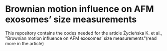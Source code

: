 # Brownian motion influence on AFM exosomes’ size measurements

This repository contains the codes needed for the article Życieńska K. et al., "Brownian motion influence on AFM exosomes’ size measurements"(read more in the article)
